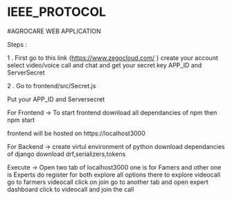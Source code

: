 # IEEE_PROTOCOL
#AGROCARE WEB APPLICATION


Steps :

1 . First go to this link {https://www.zegocloud.com/ } create your account select video/voice call and chat and get your secret key APP_ID and ServerSecret

2 . Go to frontend/src/Secret.js

Put your APP_ID and Serversecret

For Frontend -> To start frontend download all dependancies of npm then npm start

frontend will be hosted on https://localhost3000

For Backend -> create virtul environment of python download dependancies of django download drf,serializers,tokens

Execute -> Open two tab of localhost3000 one is for Famers and other one is Experts do register for both explore all options there to explore videocall go to farmers videocall click on join go to another tab and open expert dashboard click to videocall and join the call
